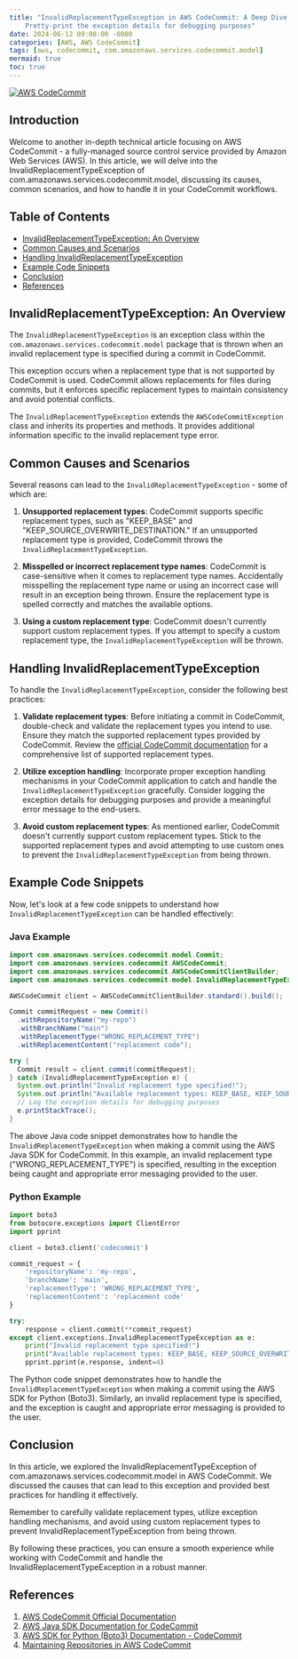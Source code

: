 ```yaml
---
title: "InvalidReplacementTypeException in AWS CodeCommit: A Deep Dive into Handling Invalid Replacement Types
    Pretty-print the exception details for debugging purposes"
date: 2024-06-12 09:00:00 -0000
categories: [AWS, AWS CodeCommit]
tags: [aws, codecommit, com.amazonaws.services.codecommit.model]
mermaid: true
toc: true
---
```



[![AWS CodeCommit](https://www.example.com/aws_codecommit_logo)](https://aws.amazon.com/codecommit/)

## Introduction

Welcome to another in-depth technical article focusing on AWS CodeCommit - a fully-managed source control service provided by Amazon Web Services (AWS). In this article, we will delve into the InvalidReplacementTypeException of com.amazonaws.services.codecommit.model, discussing its causes, common scenarios, and how to handle it in your CodeCommit workflows.

## Table of Contents
- [InvalidReplacementTypeException: An Overview](#invalidreplacementtypeexception-an-overview)
- [Common Causes and Scenarios](#common-causes-and-scenarios)
- [Handling InvalidReplacementTypeException](#handling-invalidreplacementtypeexception)
- [Example Code Snippets](#example-code-snippets)
- [Conclusion](#conclusion)
- [References](#references)

## InvalidReplacementTypeException: An Overview

The `InvalidReplacementTypeException` is an exception class within the `com.amazonaws.services.codecommit.model` package that is thrown when an invalid replacement type is specified during a commit in CodeCommit. 

This exception occurs when a replacement type that is not supported by CodeCommit is used. CodeCommit allows replacements for files during commits, but it enforces specific replacement types to maintain consistency and avoid potential conflicts. 

The `InvalidReplacementTypeException` extends the `AWSCodeCommitException` class and inherits its properties and methods. It provides additional information specific to the invalid replacement type error.

## Common Causes and Scenarios

Several reasons can lead to the `InvalidReplacementTypeException` - some of which are:

1. **Unsupported replacement types**: CodeCommit supports specific replacement types, such as "KEEP_BASE" and "KEEP_SOURCE_OVERWRITE_DESTINATION." If an unsupported replacement type is provided, CodeCommit throws the `InvalidReplacementTypeException`.

2. **Misspelled or incorrect replacement type names**: CodeCommit is case-sensitive when it comes to replacement type names. Accidentally misspelling the replacement type name or using an incorrect case will result in an exception being thrown. Ensure the replacement type is spelled correctly and matches the available options.

3. **Using a custom replacement type**: CodeCommit doesn't currently support custom replacement types. If you attempt to specify a custom replacement type, the `InvalidReplacementTypeException` will be thrown.

## Handling InvalidReplacementTypeException

To handle the `InvalidReplacementTypeException`, consider the following best practices:

1. **Validate replacement types**: Before initiating a commit in CodeCommit, double-check and validate the replacement types you intend to use. Ensure they match the supported replacement types provided by CodeCommit. Review the [official CodeCommit documentation](https://docs.aws.amazon.com/codecommit/latest/userguide/how-to-maintain-repository.html) for a comprehensive list of supported replacement types.

2. **Utilize exception handling**: Incorporate proper exception handling mechanisms in your CodeCommit application to catch and handle the `InvalidReplacementTypeException` gracefully. Consider logging the exception details for debugging purposes and provide a meaningful error message to the end-users.

3. **Avoid custom replacement types**: As mentioned earlier, CodeCommit doesn't currently support custom replacement types. Stick to the supported replacement types and avoid attempting to use custom ones to prevent the `InvalidReplacementTypeException` from being thrown.

## Example Code Snippets

Now, let's look at a few code snippets to understand how `InvalidReplacementTypeException` can be handled effectively:

### Java Example

```java
import com.amazonaws.services.codecommit.model.Commit;
import com.amazonaws.services.codecommit.AWSCodeCommit;
import com.amazonaws.services.codecommit.AWSCodeCommitClientBuilder;
import com.amazonaws.services.codecommit.model.InvalidReplacementTypeException;

AWSCodeCommit client = AWSCodeCommitClientBuilder.standard().build();

Commit commitRequest = new Commit()
  .withRepositoryName("my-repo")
  .withBranchName("main")
  .withReplacementType("WRONG_REPLACEMENT_TYPE")
  .withReplacementContent("replacement code");

try {
  Commit result = client.commit(commitRequest);
} catch (InvalidReplacementTypeException e) {
  System.out.println("Invalid replacement type specified!");
  System.out.println("Available replacement types: KEEP_BASE, KEEP_SOURCE_OVERWRITE_DESTINATION");
  // Log the exception details for debugging purposes
  e.printStackTrace();
}
```

The above Java code snippet demonstrates how to handle the `InvalidReplacementTypeException` when making a commit using the AWS Java SDK for CodeCommit. In this example, an invalid replacement type ("WRONG_REPLACEMENT_TYPE") is specified, resulting in the exception being caught and appropriate error messaging provided to the user.

### Python Example

```python
import boto3
from botocore.exceptions import ClientError
import pprint

client = boto3.client('codecommit')

commit_request = {
    'repositoryName': 'my-repo',
    'branchName': 'main',
    'replacementType': 'WRONG_REPLACEMENT_TYPE',
    'replacementContent': 'replacement code'
}

try:
    response = client.commit(**commit_request)
except client.exceptions.InvalidReplacementTypeException as e:
    print("Invalid replacement type specified!")
    print("Available replacement types: KEEP_BASE, KEEP_SOURCE_OVERWRITE_DESTINATION")
    pprint.pprint(e.response, indent=4)
```

The Python code snippet demonstrates how to handle the `InvalidReplacementTypeException` when making a commit using the AWS SDK for Python (Boto3). Similarly, an invalid replacement type is specified, and the exception is caught and appropriate error messaging is provided to the user.

## Conclusion

In this article, we explored the InvalidReplacementTypeException of com.amazonaws.services.codecommit.model in AWS CodeCommit. We discussed the causes that can lead to this exception and provided best practices for handling it effectively.

Remember to carefully validate replacement types, utilize exception handling mechanisms, and avoid using custom replacement types to prevent InvalidReplacementTypeException from being thrown.

By following these practices, you can ensure a smooth experience while working with CodeCommit and handle the InvalidReplacementTypeException in a robust manner.

## References

1. [AWS CodeCommit Official Documentation](https://docs.aws.amazon.com/codecommit/latest/userguide/welcome.html)
2. [AWS Java SDK Documentation for CodeCommit](https://docs.aws.amazon.com/AWSJavaSDK/latest/javadoc/com/amazonaws/services/codecommit/AWSCodeCommit.html)
3. [AWS SDK for Python (Boto3) Documentation - CodeCommit](https://boto3.amazonaws.com/v1/documentation/api/latest/reference/services/codecommit.html)
4. [Maintaining Repositories in AWS CodeCommit](https://docs.aws.amazon.com/codecommit/latest/userguide/how-to-maintain-repository.html)